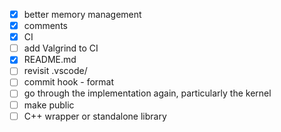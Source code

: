 * [x] better memory management
* [x] comments
* [x] CI
* [ ] add Valgrind to CI
* [x] README.md
* [ ] revisit .vscode/
* [ ] commit hook - format
* [ ] go through the implementation again, particularly the kernel
* [ ] make public
* [ ] C++ wrapper or standalone library
